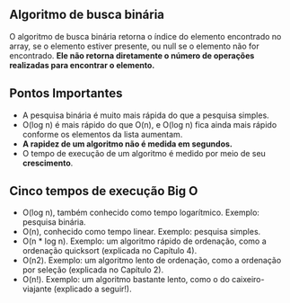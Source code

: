 ## Algoritmo de busca binária

 O algoritmo de busca binária retorna o índice do elemento encontrado no array, se o elemento estiver presente, ou null se o elemento não for encontrado. **Ele não retorna diretamente o número de operações realizadas para encontrar o elemento.**

## Pontos Importantes

- A pesquisa binária é muito mais rápida do que a pesquisa simples.
- O(log n) é mais rápido do que O(n), e O(log n) fica ainda mais rápido conforme os elementos da lista aumentam.
- **A rapidez de um algoritmo não é medida em segundos.**
- O tempo de execução de um algoritmo é medido por meio de seu **crescimento**.

## Cinco tempos de execução Big O
- O(log n), também conhecido como tempo logarítmico. Exemplo: pesquisa
binária.
- O(n), conhecido como tempo linear. Exemplo: pesquisa simples. 
- O(n * log n). Exemplo: um algoritmo rápido de ordenação, como a
ordenação quicksort (explicada no Capítulo 4).
- O(n2). Exemplo: um algoritmo lento de ordenação, como a ordenação por
seleção (explicada no Capítulo 2).
- O(n!). Exemplo: um algoritmo bastante lento, como o do caixeiro-viajante
(explicado a seguir!).